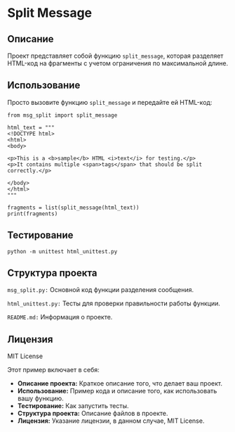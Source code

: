 # Split Message

## Описание

Проект представляет собой функцию `split_message`, которая разделяет HTML-код на фрагменты с учетом ограничения по максимальной длине.

## Использование

Просто вызовите функцию `split_message` и передайте ей HTML-код:

```
from msg_split import split_message

html_text = """
<!DOCTYPE html>
<html>
<body>

<p>This is a <b>sample</b> HTML <i>text</i> for testing.</p>
<p>It contains multiple <span>tags</span> that should be split correctly.</p>

</body>
</html>
"""

fragments = list(split_message(html_text))
print(fragments)
```

## Тестирование

`python -m unittest html_unittest.py`

## Структура проекта

`msg_split.py:` Основной код функции разделения сообщения.

`html_unittest.py:` Тесты для проверки правильности работы функции.

`README.md:` Информация о проекте.

## Лицензия

MIT License


Этот пример включает в себя:

- **Описание проекта:** Краткое описание того, что делает ваш проект.
- **Использование:** Пример кода и описание того, как использовать вашу функцию.
- **Тестирование:** Как запустить тесты.
- **Структура проекта:** Описание файлов в проекте.
- **Лицензия:** Указание лицензии, в данном случае, MIT License.



